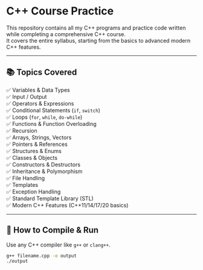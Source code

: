 # C++ Course Practice

This repository contains all my C++ programs and practice code written while completing a comprehensive C++ course.  
It covers the entire syllabus, starting from the basics to advanced modern C++ features.

---

## 📚 Topics Covered
✅ Variables & Data Types  
✅ Input / Output  
✅ Operators & Expressions  
✅ Conditional Statements (`if`, `switch`)  
✅ Loops (`for`, `while`, `do-while`)  
✅ Functions & Function Overloading  
✅ Recursion  
✅ Arrays, Strings, Vectors  
✅ Pointers & References  
✅ Structures & Enums  
✅ Classes & Objects  
✅ Constructors & Destructors  
✅ Inheritance & Polymorphism  
✅ File Handling  
✅ Templates  
✅ Exception Handling  
✅ Standard Template Library (STL)  
✅ Modern C++ Features (C++11/14/17/20 basics)

---

## 🚀 How to Compile & Run
Use any C++ compiler like `g++` or `clang++`.

```bash
g++ filename.cpp -o output
./output
